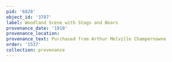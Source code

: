 ```yaml
---
pid: '6828'
object_id: '3787'
label: Woodland Scene with Stags and Bears
provenance_date: '1910'
provenance_location:
provenance_text: Purchased from Arthur Melville Champernowne
order: '1537'
collection: provenance
---
```


